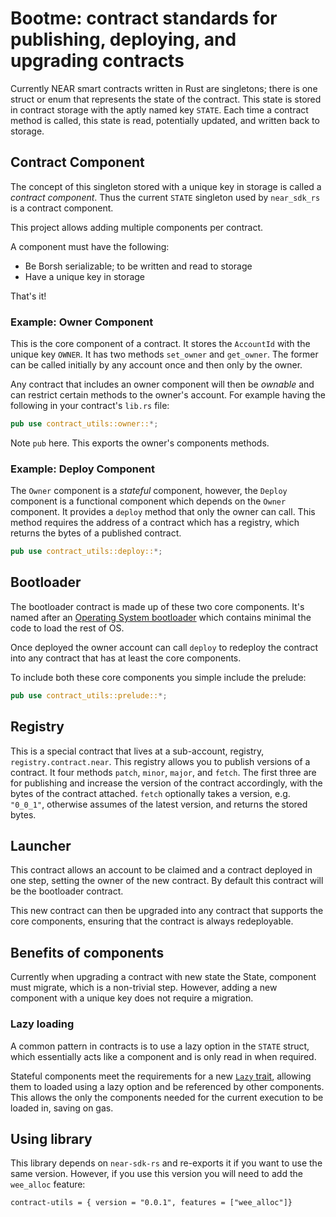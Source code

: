 # Bootme: contract standards for publishing, deploying, and upgrading contracts

Currently NEAR smart contracts written in Rust are singletons; there is one struct or enum that represents the state of the contract. This state is stored in contract storage with the aptly named key `STATE`. Each time a contract method is called, this state is read, potentially updated, and written back to storage.

## Contract Component

The concept of this singleton stored with a unique key in storage is called a _contract component_. Thus the current `STATE` singleton used by `near_sdk_rs` is a contract component.

This project allows adding multiple components per contract.

A component must have the following:

- Be Borsh serializable; to be written and read to storage
- Have a unique key in storage

That's it!

### Example: Owner Component

This is the core component of a contract. It stores the `AccountId` with the unique key `OWNER`. It has two methods `set_owner` and `get_owner`.  The former can be called initially by any account once and then only by the owner.

Any contract that includes an owner component will then be _ownable_ and can restrict certain methods to the owner's account. For example having the following in your contract's `lib.rs` file:

```rust
pub use contract_utils::owner::*;
```

Note `pub` here.  This exports the owner's components methods.

### Example: Deploy Component

The `Owner` component is a _stateful_ component, however, the `Deploy` component is a functional component which depends on the `Owner` component. It provides a `deploy` method that only the owner can call. This method requires the address of a contract which has a registry, which returns the bytes of a published contract.

```rust
pub use contract_utils::deploy::*;
```

## Bootloader

The bootloader contract is made up of these two core components. It's named after an [Operating System bootloader](https://en.wikipedia.org/wiki/Bootloader) which contains minimal the code to load the rest of OS.

Once deployed the owner account can call `deploy` to redeploy the contract into any contract that has at least the core components.

To include both these core components you simple include the prelude:

```rust
pub use contract_utils::prelude::*;
```

## Registry

This is a special contract that lives at a sub-account, registry, `registry.contract.near`. This registry allows you to publish versions of a contract. It four methods `patch`, `minor`, `major`, and `fetch`.  The first three are for publishing and increase the version of the contract accordingly, with the bytes of the contract attached. `fetch` optionally takes a version, e.g. `"0_0_1"`, otherwise assumes of the latest version, and returns the stored bytes.

## Launcher

This contract allows an account to be claimed and a contract deployed in one step, setting the owner of the new contract. By default this contract will be the bootloader contract.

This new contract can then be upgraded into any contract that supports the core components, ensuring that the contract is always redeployable.

## Benefits of components

Currently when upgrading a contract with new state the State, component must migrate, which is a non-trivial step. However, adding a new component with a unique key does not require a migration.

### Lazy loading

A common pattern in contracts is to use a lazy option in the `STATE` struct, which essentially acts like a component and is only read in when required.

Stateful components meet the requirements for a new [`Lazy` trait](./src/lazy/mod.rs), allowing them to loaded using a lazy option and be referenced by other components. This allows the only the components needed for the current execution to be loaded in, saving on gas.


## Using library

This library depends on `near-sdk-rs` and re-exports it if you want to use the same version. However, if you use this version you will need to add the `wee_alloc` feature:

```
contract-utils = { version = "0.0.1", features = ["wee_alloc"]}

```
